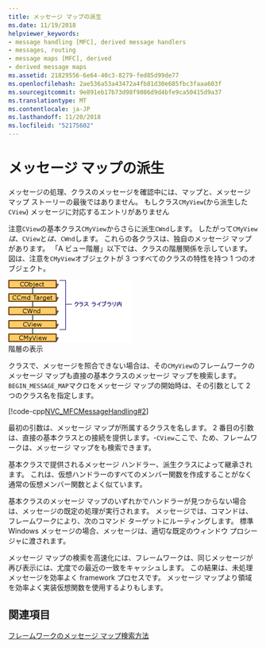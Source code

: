 ```yaml
---
title: メッセージ マップの派生
ms.date: 11/19/2018
helpviewer_keywords:
- message handling [MFC], derived message handlers
- messages, routing
- message maps [MFC], derived
- derived message maps
ms.assetid: 21829556-6e64-40c3-8279-fed85d99de77
ms.openlocfilehash: 2ae536a53a43472a4fb81d30e685fbc3faaa603f
ms.sourcegitcommit: 9e891eb17b73d98f9086d9d4bfe9ca50415d9a37
ms.translationtype: MT
ms.contentlocale: ja-JP
ms.lasthandoff: 11/20/2018
ms.locfileid: "52175602"
---
```

# <a name="derived-message-maps"></a>メッセージ マップの派生

メッセージの処理、クラスのメッセージを確認中には、マップと、メッセージ マップ ストーリーの最後ではありません。 もしクラス`CMyView`(から派生した`CView`) メッセージに対応するエントリがありません

注意`CView`の基本クラス`CMyView`からさらに派生`CWnd`します。 したがって`CMyView`*は*、`CView`と*は*、`CWnd`します。 これらの各クラスは、独自のメッセージ マップがあります。 「A ビュー階層」以下では、クラスの階層関係を示しています。 図は、注意を`CMyView`オブジェクトが 3 つすべてのクラスの特性を持つ 1 つのオブジェクト。

![ビューの階層](../mfc/media/vc38621.gif "ビュー階層") <br/>
階層の表示

クラスで、メッセージを照合できない場合は、その`CMyView`のフレームワークのメッセージ マップも直接の基本クラスのメッセージ マップを検索します。 `BEGIN_MESSAGE_MAP`マクロをメッセージ マップの開始時は、その引数として 2 つのクラス名を指定します。

[!code-cpp[NVC_MFCMessageHandling#2](../mfc/codesnippet/cpp/derived-message-maps_1.cpp)]

最初の引数は、メッセージ マップが所属するクラスを名します。 2 番目の引数は、直接の基本クラスとの接続を提供します。-`CView`ここで、ため、フレームワークは、メッセージ マップをも検索できます。

基本クラスで提供されるメッセージ ハンドラー、派生クラスによって継承されます。 これは、仮想ハンドラーのすべてのメンバー関数を作成することがなく通常の仮想メンバー関数とよく似ています。

基本クラスのメッセージ マップのいずれかでハンドラーが見つからない場合は、メッセージの既定の処理が実行されます。 メッセージでは、コマンドは、フレームワークにより、次のコマンド ターゲットにルーティングします。 標準 Windows メッセージの場合、メッセージは、適切な既定のウィンドウ プロシージャに渡されます。

メッセージ マップの検索を高速化には、フレームワークは、同じメッセージが再び表示には、尤度での最近の一致をキャッシュします。 この結果は、未処理メッセージを効率よく framework プロセスです。 メッセージ マップより領域を効率よく実装仮想関数を使用するよりもします。

## <a name="see-also"></a>関連項目

[フレームワークのメッセージ マップ検索方法](../mfc/how-the-framework-searches-message-maps.md)

